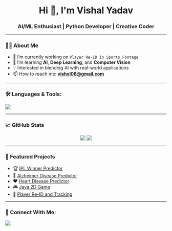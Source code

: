 <h1 align="center">Hi 👋, I'm Vishal Yadav</h1>
<h3 align="center">AI/ML Enthusiast | Python Developer | Creative Coder</h3>

---

### 👨‍💻 About Me
- 🔭 I’m currently working on `Player Re-ID in Sports Footage`
- 🌱 I’m learning **AI**, **Deep Learning**, and **Computer Vision**
- 💡 Interested in blending AI with real-world applications
- 📫 How to reach me: **vishxl08@gmail.com**

---

### 🛠️ Languages & Tools:
<p align="left">
  <img src="https://skillicons.dev/icons?i=python,pytorch,tensorflow,jupyter,opencv,html,css,js,java,git,github,vscode" />
</p>

---

### 📈 GitHub Stats
<p align="center">
  <img src="https://github-readme-stats.vercel.app/api?username=vishxl08&show_icons=true&theme=tokyonight" />
  <img src="https://github-readme-streak-stats.herokuapp.com?user=vishxl08&theme=tokyonight" />
</p>

---

### 📌 Featured Projects
- 🏆 [IPL Winner Predictor](https://github.com/vishxl08/ipl-winner-predictor)
- 🧠 [Alzheimer Disease Predictor](https://github.com/vishxl08/Alzheimer_disease_predictor_tensorflow)
- ❤️ [Heart Disease Predictor](https://github.com/vishxl08/Heart_Disease_predictor)
- 🎮 [Java 2D Game](https://github.com/vishxl08/Java-2d-game)
- 🎯 [Player Re-ID and Tracking](https://github.com/vishxl08/Player-Re-Identification-and-Tracking)

---

### 🔗 Connect With Me:
<a href="mailto:vishxl08@gmail.com"><img src="https://skillicons.dev/icons?i=gmail" /></a>
